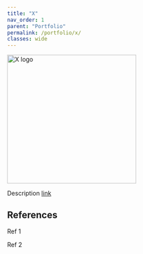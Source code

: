```yaml
---
title: "X"
nav_order: 1
parent: "Portfolio"
permalink: /portfolio/x/
classes: wide
---
```


<div style="display: flex; align-items: center; gap: 1em; margin-bottom: 1em;">
  <img src="{{ '/assets/images/x.png' | relative_url }}" alt="X logo" style="width: 300px; height: auto;">
  <h2 style="margin: 0;"></h2>
</div>

Description [link]() 

## References

Ref 1

Ref 2
